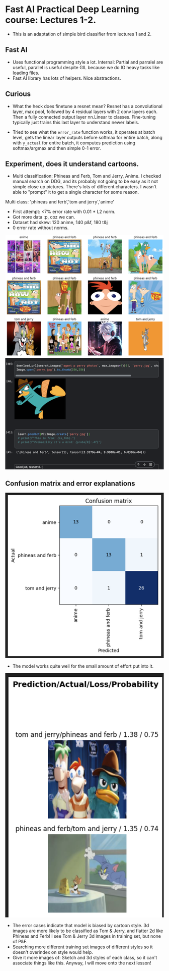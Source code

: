 # Fast AI Practical Deep Learning course: Lectures 1-2.
- This is an adaptation of simple bird classifier from lectures 1 and 2.

## Fast AI
- Uses functional programming style a lot. Internal: Partial and parralel are useful, parallel is useful despite GIL because we do IO heavy tasks like loading files.
- Fast AI library has lots of helpers. Nice abstractions.

## Curious
- What the heck does finetune a resnet mean? Resnet has a convolutional layer, max pool, followed by 4 residual layers with 2 conv layers each. Then a fully connected output layer nn.Linear to classes. Fine-tuning typically just trains this last layer to understand newer labels.

- Tried to see what the `error_rate` function works, it operates at batch level, gets the linear layer outputs before softmax for entire batch, along with `y_actual` for entire batch, it computes prediction using softmax/argmax and then simple 0-1 error.

## Experiment, does it understand cartoons.
- Multi classification: Phineas and Ferb, Tom and Jerry, Anime. I checked manual search on DDG, and its probably not going to be easy as it not simple close up pictures. There's lots of different characters. I wasn't able to "prompt" it to get a single character for some reason.
 
 Multi class: 'phineas and ferb','tom and jerry','anime'
  * First attempt: <7% error rate with 0.01 * L2 norm.
  * Got more data :p, coz we can.
  * Dataset had skew: 120 anime, 140 p&f, 180 t&j
  * 0 error rate without norms.
  

![dataset](./Screenshots/dataset.png "dataset")
![manualtest](./Screenshots/perry_kicks.png "perry the platypus")

## Confusion matrix and error explanations
![confusion_matrix](./Screenshots/confusion_matrix.png "Confusion matrix")
- The model works quite well for the small amount of effort put into it.

![Errors](./Screenshots/error_images.png "misses")
- The error cases indicate that model is biased by cartoon style. 3d images are more likely to be classified as Tom & Jerry, and flatter 2d like Phineas and Ferb! I see Tom & Jerry 3d images in training set, but none of P&F.
- Searching more different training set images of different styles so it doesn't overindex on style would help.
- Give it more images of: Sketch and 3d styles of each class, so it can't associate things like this. Anyway, I will move onto the next lesson!